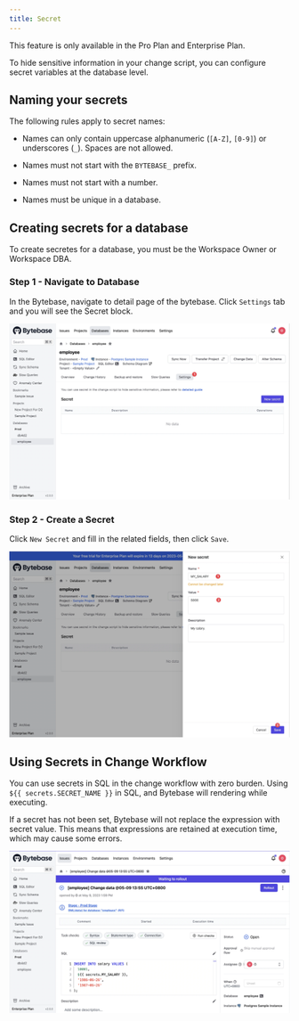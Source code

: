 ```yaml
---
title: Secret
---
```

<hint-block type="info">

This feature is only available in the Pro Plan and Enterprise Plan.

</hint-block>

To hide sensitive information in your change script, you can configure secret variables at the database level.

## Naming your secrets

The following rules apply to secret names:

- Names can only contain uppercase alphanumeric (`[A-Z]`, `[0-9]`) or underscores (`_`). Spaces are not allowed.

- Names must not start with the `BYTEBASE_` prefix.

- Names must not start with a number.

- Names must be unique in a database.

## Creating secrets for a database

<hint-block type="info">

To create secretes for a database, you must be the Workspace Owner or Workspace DBA.

</hint-block>

### Step 1 - Navigate to Database

In the Bytebase, navigate to detail page of the bytebase. Click `Settings` tab and you will see the Secret block.

![database-setting-tab-secret-block](/static/docs/administration/secret/database-setting-tab.webp)

### Step 2 - Create a Secret

Click `New Secret` and fill in the related fields, then click `Save`.

![create-database-secret](/static/docs/administration/secret/create-salary-secret.webp)

## Using Secrets in Change Workflow

You can use secrets in SQL in the change workflow with zero burden. Using `${{ secrets.SECRET_NAME }}` in SQL, and Bytebase will rendering while executing.

<hint-block type="info">

If a secret has not been set, Bytebase will not replace the expression with secret value. This means that expressions are retained at execution time, which may cause some errors.

</hint-block>

![using-secret-in-dml-issue](/static/docs/administration/secret/using-secret-in-dml-issue.webp)

